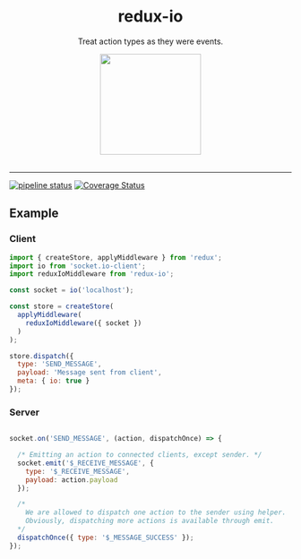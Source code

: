 <div align="center">
  <h1>redux-io</h1>
  <p>Treat action types as they were events.</p>
  <img src="https://cdn.worldvectorlogo.com/logos/socket-io.svg" align="center" width="180" height="180">
</div>

<br />
<hr />

[![pipeline status](https://gitlab.com/alk831/redux-io/badges/master/pipeline.svg)](https://gitlab.com/alk831/redux-io)
[![Coverage Status](https://coveralls.io/repos/github/alk831/redux-io/badge.svg?branch=master)](https://coveralls.io/github/alk831/redux-io?branch=master)
<!-- [![Build Status](https://travis-ci.org/alk831/redux-io.svg?branch=master)](https://travis-ci.org/alk831/redux-io) -->

## Example
### Client
```js
import { createStore, applyMiddleware } from 'redux';
import io from 'socket.io-client';
import reduxIoMiddleware from 'redux-io';

const socket = io('localhost');

const store = createStore(
  applyMiddleware(
    reduxIoMiddleware({ socket })
  )
);

store.dispatch({
  type: 'SEND_MESSAGE',
  payload: 'Message sent from client',
  meta: { io: true }
});
```
### Server

```js

socket.on('SEND_MESSAGE', (action, dispatchOnce) => {

  /* Emitting an action to connected clients, except sender. */
  socket.emit('$_RECEIVE_MESSAGE', {
    type: '$_RECEIVE_MESSAGE',
    payload: action.payload
  });

  /*
    We are allowed to dispatch one action to the sender using helper.
    Obviously, dispatching more actions is available through emit.
  */
  dispatchOnce({ type: '$_MESSAGE_SUCCESS' });
});

```